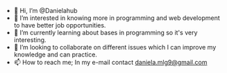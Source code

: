 - 👋 Hi, I’m @Danielahub 
- 👀 I’m interested in knowing more in programming and web development to have better job opportunities.
- 🌱 I’m currently learning about bases in programming so it's very interesting.
- 💞️ I’m looking to collaborate on different issues which I can improve my knowledge and can practice. 
- 📫 How to reach me; In my e-mail contact daniela.mlg9@gmail.com

<!---
Danielahub/Danielahub is a ✨ special ✨ repository because its `README.md` (this file) appears on your GitHub profile.
You can click the Preview link to take a look at your changes.
--->

